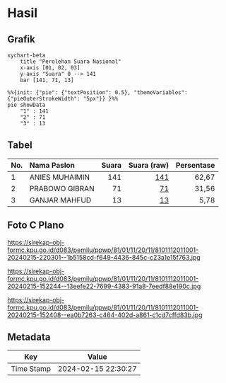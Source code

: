 # Hasil

## Grafik

```mermaid
xychart-beta
    title "Perolehan Suara Nasional"
    x-axis [01, 02, 03]
    y-axis "Suara" 0 --> 141
    bar [141, 71, 13]
```

```mermaid
%%{init: {"pie": {"textPosition": 0.5}, "themeVariables": {"pieOuterStrokeWidth": "5px"}} }%%
pie showData
    "1" : 141
    "2" : 71
    "3" : 13
```

## Tabel

| No. | Nama Paslon    | Suara | Suara (raw) | Persentase |
|:--- |:-------------- | -----:| -----------:| ----------:|
| 1   | ANIES MUHAIMIN | 141   | [141][p-1]  | 62,67      |
| 2   | PRABOWO GIBRAN | 71    | [71][p-2]   | 31,56      |
| 3   | GANJAR MAHFUD  | 13    | [13][p-3]   | 5,78       |


[p-1]: https://github.com/gigit-pemilu/pemilu-2024/blob/main/pilpres/hitung-suara/sub/81-maluku/sub/01-maluku-tengah/sub/11-tehoru/sub/2011-telutih-baru/sub/001-tps/sub/paslon-1.txt
[p-2]: https://github.com/gigit-pemilu/pemilu-2024/blob/main/pilpres/hitung-suara/sub/81-maluku/sub/01-maluku-tengah/sub/11-tehoru/sub/2011-telutih-baru/sub/001-tps/sub/paslon-2.txt
[p-3]: https://github.com/gigit-pemilu/pemilu-2024/blob/main/pilpres/hitung-suara/sub/81-maluku/sub/01-maluku-tengah/sub/11-tehoru/sub/2011-telutih-baru/sub/001-tps/sub/paslon-3.txt

## Foto C Plano

https://sirekap-obj-formc.kpu.go.id/d083/pemilu/ppwp/81/01/11/20/11/8101112011001-20240215-220301--1b5158cd-f649-4436-845c-c23a1e15f763.jpg

https://sirekap-obj-formc.kpu.go.id/d083/pemilu/ppwp/81/01/11/20/11/8101112011001-20240215-152244--13eefe22-7699-4383-91a8-7eedf88e190c.jpg

https://sirekap-obj-formc.kpu.go.id/d083/pemilu/ppwp/81/01/11/20/11/8101112011001-20240215-152408--ea0b7263-c464-402d-a861-c1cd7cffd83b.jpg


## Metadata

| Key        | Value               |
| ---------- | ------------------- |
| Time Stamp | 2024-02-15 22:30:27 |



